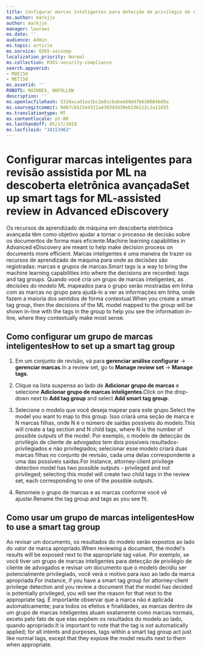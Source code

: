 ```yaml
---
title: Configurar marcas inteligentes para detecção de privilégio de cliente de advogado na descoberta eletrônica avançada
ms.author: markjjo
author: markjjo
manager: laurawi
ms.date: ''
audience: Admin
ms.topic: article
ms.service: O365-seccomp
localization_priority: Normal
ms.collection: M365-security-compliance
search.appverid:
- MOE150
- MET150
ms.assetid: ''
ROBOTS: NOINDEX, NOFOLLOW
description: ''
ms.openlocfilehash: 5310acad1aa1bc2e01cbabee69dd7bb38084bd9a
ms.sourcegitcommit: 9d67cb52544321a430343d39eb336112c1a11d35
ms.translationtype: MT
ms.contentlocale: pt-BR
ms.lasthandoff: 05/17/2019
ms.locfileid: "34153963"
---
```

# <a name="set-up-smart-tags-for-ml-assisted-review-in-advanced-ediscovery"></a><span data-ttu-id="fdb4f-102">Configurar marcas inteligentes para revisão assistida por ML na descoberta eletrônica avançada</span><span class="sxs-lookup"><span data-stu-id="fdb4f-102">Set up smart tags for ML-assisted review in Advanced eDiscovery</span></span>

<span data-ttu-id="fdb4f-103">Os recursos de aprendizado de máquina em descoberta eletrônica avançada têm como objetivo ajudar a tornar o processo de decisão sobre os documentos de forma mais eficiente.</span><span class="sxs-lookup"><span data-stu-id="fdb4f-103">Machine learning capabilities in Advanced eDiscovery are meant to help make decision process on documents more efficient.</span></span> <span data-ttu-id="fdb4f-104">Marcas inteligentes é uma maneira de trazer os recursos de aprendizado de máquina para onde as decisões são registradas: marcas e grupos de marcas.</span><span class="sxs-lookup"><span data-stu-id="fdb4f-104">Smart tags is a way to bring the machine learning capabilities into where the decisions are recorded: tags and tag groups.</span></span> <span data-ttu-id="fdb4f-105">Quando você cria um grupo de marcas inteligentes, as decisões do modelo ML mapeados para o grupo serão mostradas em linha com as marcas no grupo para ajudá-lo a ver as informações em linha, onde fazem a maioria dos sentidos de forma contextual.</span><span class="sxs-lookup"><span data-stu-id="fdb4f-105">When you create a smart tag group, then the decisions of the ML model mapped to the group will be shown in-line with the tags in the group to help you see the information in-line, where they contextually make most sense.</span></span>

## <a name="how-to-set-up-a-smart-tag-group"></a><span data-ttu-id="fdb4f-106">Como configurar um grupo de marcas inteligentes</span><span class="sxs-lookup"><span data-stu-id="fdb4f-106">How to set up a smart tag group</span></span>

1. <span data-ttu-id="fdb4f-107">Em um conjunto de revisão, vá para **gerenciar análise configurar** -> **gerenciar marcas**.</span><span class="sxs-lookup"><span data-stu-id="fdb4f-107">In a review set, go to **Manage review set** -> **Manage tags**.</span></span>

2. <span data-ttu-id="fdb4f-108">Clique na lista suspensa ao lado de **Adicionar grupo de marcas** e selecione **Adicionar grupo de marcas inteligentes**.</span><span class="sxs-lookup"><span data-stu-id="fdb4f-108">Click on the drop-down next to **Add tag group** and select **Add smart tag group**.</span></span>

3. <span data-ttu-id="fdb4f-109">Selecione o modelo que você deseja mapear para este grupo.</span><span class="sxs-lookup"><span data-stu-id="fdb4f-109">Select the model you want to map to this group.</span></span> <span data-ttu-id="fdb4f-110">Isso criará uma seção de marca e N marcas filhas, onde N é o número de saídas possíveis do modelo.</span><span class="sxs-lookup"><span data-stu-id="fdb4f-110">This will create a tag section and N child tags, where N is the number of possible outputs of the model.</span></span> <span data-ttu-id="fdb4f-111">Por exemplo, o modelo de detecção de privilégio de cliente de advogados tem dois possíveis resultados-privilegiados e não privilegiados; selecionar esse modelo criará duas marcas filhas no conjunto de revisão, cada uma delas correspondente a uma das possíveis saídas.</span><span class="sxs-lookup"><span data-stu-id="fdb4f-111">For instance, attorney-client privilege detection model has two possible outputs - privileged and not privileged; selecting this model will create two child tags in the review set, each corresponding to one of the possible outputs.</span></span>

4. <span data-ttu-id="fdb4f-112">Renomeie o grupo de marcas e as marcas conforme você vê ajustar.</span><span class="sxs-lookup"><span data-stu-id="fdb4f-112">Rename the tag group and tags as you see fit.</span></span>

## <a name="how-to-use-a-smart-tag-group"></a><span data-ttu-id="fdb4f-113">Como usar um grupo de marcas inteligentes</span><span class="sxs-lookup"><span data-stu-id="fdb4f-113">How to use a smart tag group</span></span>

<span data-ttu-id="fdb4f-114">Ao revisar um documento, os resultados do modelo serão expostos ao lado do valor de marca apropriado.</span><span class="sxs-lookup"><span data-stu-id="fdb4f-114">When reviewing a document, the model's results will be exposed next to the appropriate tag value.</span></span> <span data-ttu-id="fdb4f-115">Por exemplo, se você tiver um grupo de marcas inteligentes para detecção de privilégio de cliente de advogados e revisar um documento que o modelo decidiu ser potencialmente privilegiado, você verá o motivo para isso ao lado da marca apropriada.</span><span class="sxs-lookup"><span data-stu-id="fdb4f-115">For instance, if you have a smart tag group for attorney-client privilege detection and you review a document that the model has decided is potentially privileged, you will see the reason for that next to the appropriate tag.</span></span> <span data-ttu-id="fdb4f-116">É importante observar que a marca não é aplicada automaticamente; para todos os efeitos e finalidades, as marcas dentro de um grupo de marcas inteligentes atuam exatamente como marcas normais, exceto pelo fato de que elas expõem os resultados do modelo ao lado, quando apropriado.</span><span class="sxs-lookup"><span data-stu-id="fdb4f-116">It is important to note that the tag is not automatically applied; for all intents and purposes, tags within a smart tag group act just like normal tags, except that they expose the model results next to them when appropriate.</span></span>